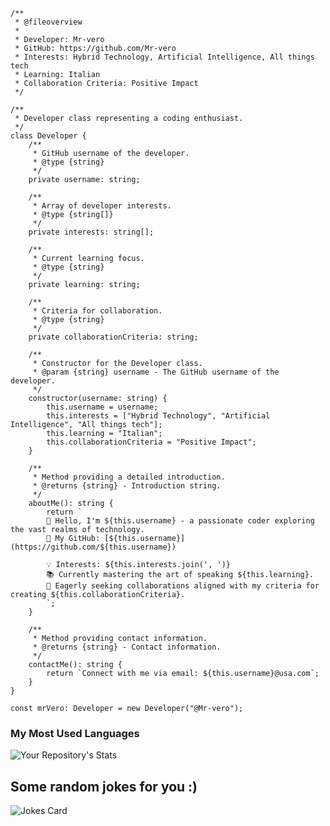```tsx
/**
 * @fileoverview
 * 
 * Developer: Mr-vero
 * GitHub: https://github.com/Mr-vero
 * Interests: Hybrid Technology, Artificial Intelligence, All things tech
 * Learning: Italian
 * Collaboration Criteria: Positive Impact
 */

/**
 * Developer class representing a coding enthusiast.
 */
class Developer {
    /**
     * GitHub username of the developer.
     * @type {string}
     */
    private username: string;

    /**
     * Array of developer interests.
     * @type {string[]}
     */
    private interests: string[];

    /**
     * Current learning focus.
     * @type {string}
     */
    private learning: string;

    /**
     * Criteria for collaboration.
     * @type {string}
     */
    private collaborationCriteria: string;

    /**
     * Constructor for the Developer class.
     * @param {string} username - The GitHub username of the developer.
     */
    constructor(username: string) {
        this.username = username;
        this.interests = ["Hybrid Technology", "Artificial Intelligence", "All things tech"];
        this.learning = "Italian";
        this.collaborationCriteria = "Positive Impact";
    }

    /**
     * Method providing a detailed introduction.
     * @returns {string} - Introduction string.
     */
    aboutMe(): string {
        return `
        👋 Hello, I'm ${this.username} - a passionate coder exploring the vast realms of technology.
        🚀 My GitHub: [${this.username}](https://github.com/${this.username})
        
        💡 Interests: ${this.interests.join(', ')}
        📚 Currently mastering the art of speaking ${this.learning}.
        🌟 Eagerly seeking collaborations aligned with my criteria for creating ${this.collaborationCriteria}.
        `;
    }

    /**
     * Method providing contact information.
     * @returns {string} - Contact information.
     */
    contactMe(): string {
        return `Connect with me via email: ${this.username}@usa.com`;
    }
}

const mrVero: Developer = new Developer("@Mr-vero");
```

### My Most Used Languages
  ![Your Repository's Stats](https://github-readme-stats.vercel.app/api/top-langs/?username=Mr-vero&theme=blue-green)

## Some random jokes for you :)
  ![Jokes Card](https://readme-jokes.vercel.app/api)

<!---
Mr-vero/Mr-vero is a ✨ special ✨ repository because its `README.md` (this file) appears on your GitHub profile.
You can click the Preview link to take a look at your changes.
--->
